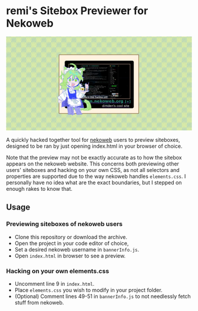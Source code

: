 # remi's Sitebox Previewer for Nekoweb

![](assets/image.png)

A quickly hacked together tool for [nekoweb](https://nekoweb.org) users to preview siteboxes, designed to be ran by just opening index.html in your browser of choice.

Note that the preview may not be exactly accurate as to how the sitebox appears on the nekoweb website. This concerns both previewing other users' siteboxes and hacking on your own CSS, as not all selectors and properties are supported due to the way nekoweb handles `elements.css`. I personally have no idea what are the exact boundaries, but I stepped on enough rakes to know that.

## Usage

### Previewing siteboxes of nekoweb users

- Clone this repository or download the archive.
- Open the project in your code editor of choice,
- Set a desired nekoweb username in `bannerInfo.js`.
- Open `index.html` in browser to see a preview.

### Hacking on your own elements.css

- Uncomment line 9 in `index.html`.
- Place `elements.css` you wish to modify in your project folder.
- (Optional) Comment lines 49-51 in `bannerInfo.js` to not needlessly fetch stuff from nekoweb.
